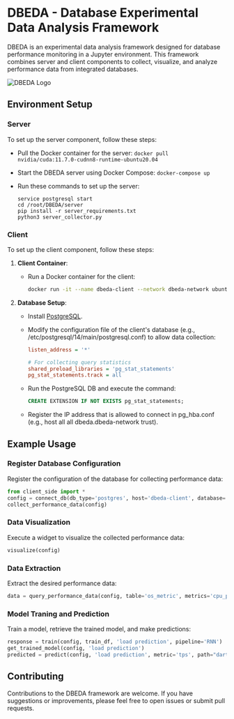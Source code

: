# DBEDA - Database Experimental Data Analysis Framework

DBEDA is an experimental data analysis framework designed for database performance monitoring in a Jupyter environment. This framework combines server and client components to collect, visualize, and analyze performance data from integrated databases.

![DBEDA Logo](https://github.com/jeha-dblab/dbeda_framework/assets/80744377/a4f7cfe8-7dba-455e-ba89-43b74791fd84)

## Environment Setup

### Server

To set up the server component, follow these steps:

- Pull the Docker container for the server:
```docker pull nvidia/cuda:11.7.0-cudnn8-runtime-ubuntu20.04```

- Start the DBEDA server using Docker Compose:
```docker-compose up```

- Run these commands to set up the server:
   ```
   service postgresql start
   cd /root/DBEDA/server
   pip install -r server_requirements.txt
   python3 server_collector.py
   ```

### Client

To set up the client component, follow these steps:

1. **Client Container**:
   - Run a Docker container for the client:

     ```bash
     docker run -it --name dbeda-client --network dbeda-network ubuntu:20.04 /bin/bash
     ```

2. **Database Setup**:
   - Install [PostgreSQL](https://www.postgresql.org/download/linux/ubuntu/).
   - Modify the configuration file of the client's database (e.g., /etc/postgresql/14/main/postgresql.conf) to allow data collection:

     ```ini
     listen_address = '*'

     # For collecting query statistics
     shared_preload_libraries = 'pg_stat_statements'
     pg_stat_statements.track = all
     ```

   - Run the PostgreSQL DB and execute the command:

     ```sql
     CREATE EXTENSION IF NOT EXISTS pg_stat_statements;
     ```

   - Register the IP address that is allowed to connect in pg_hba.conf (e.g., host all all dbeda.dbeda-network trust).

## Example Usage

### Register Database Configuration

Register the configuration of the database for collecting performance data:

```python
from client_side import *
config = connect_db(db_type='postgres', host='dbeda-client', database='test_cli', user='postgres', password='postgres', port='5434')
collect_performance_data(config)
```
### Data Visualization
Execute a widget to visualize the collected performance data:

```python
visualize(config)
```
### Data Extraction
Extract the desired performance data:
```python
data = query_performance_data(config, table='os_metric', metrics='cpu_percent', task='load prediction', recent_time_window='1 day')
```
### Model Traning and Prediction
Train a model, retrieve the trained model, and make predictions:

```python
response = train(config, train_df, 'load prediction', pipeline='RNN')
get_trained_model(config, 'load prediction')
predicted = predict(config, 'load prediction', metric='tps', path="darts_TCN_20230523_150814.pickle")
```
## Contributing
Contributions to the DBEDA framework are welcome. If you have suggestions or improvements, please feel free to open issues or submit pull requests.
